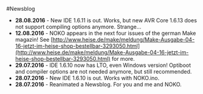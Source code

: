 #Newsblog

* **28.08.2016** - New IDE 1.6.11 is out. Works, but new AVR Core 1.6.13 does not support compiling options anymore. Strange...  
* **12.08.2016** - NOKO appears in the next four issues of the german Make magazin! See [http://www.heise.de/make/meldung/Make-Ausgabe-04-16-jetzt-im-heise-shop-bestellbar-3293050.html](http://www.heise.de/make/meldung/Make-Ausgabe-04-16-jetzt-im-heise-shop-bestellbar-3293050.html) for more.  
* **29.07.2016** - IDE 1.6.10 now has LTO, even Windows version! Optiboot and compiler options are not needed anymore, but still recommended.  
* **28.07.2016** - New IDE 1.6.10 is out. Works with NOKO.ino. 
* **28.07.2016** - Reanimated a Newsblog. For you and me and NOKO.  
